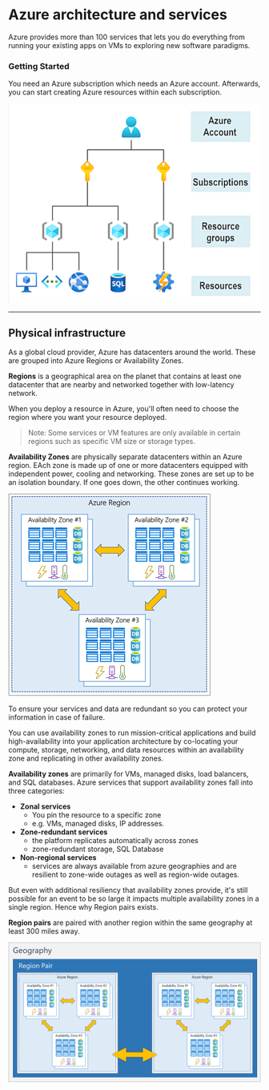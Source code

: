 # Azure architecture and services

Azure provides more than 100 services that lets you do everything from running your existing apps on VMs to exploring new software paradigms.

### Getting Started

You need an Azure subscription which needs an Azure account. Afterwards, you can start creating Azure resources within each subscription.

![a](.imgs/Azure-accounts.png)

---

## Physical infrastructure
As a global cloud provider, Azure has datacenters around the world. These are grouped into Azure Regions or Availability Zones.

**Regions** is a geographical area on the planet that contains at least one datacenter that are nearby and networked together with low-latency network.

When you deploy a resource in Azure, you'll often need to choose the region where you want your resource deployed.

> Note: Some services or VM features are only available in certain regions such as specific VM size or storage types. 

**Availability Zones** are physically separate datacenters within an Azure region. EAch zone is made up of one or more datacenters equipped with independent power, cooling and networking. These zones are set up to be an isolation boundary. If one goes down, the other continues working. 

![](.imgs/Azure-Regions.png)

To ensure your services and data are redundant so you can protect your information in case of failure. 

You can use availability zones to run mission-critical applications and build high-availability into your application architecture by co-locating your compute, storage, networking, and data resources within an availability zone and replicating in other availability zones.

**Availability zones** are primarily for VMs, managed disks, load balancers, and SQL databases. Azure services that support availability zones fall into three categories:
- **Zonal services** 
    - You pin the resource to a specific zone
    - e.g. VMs, managed disks, IP addresses.
- **Zone-redundant services**
    - the platform replicates automatically across zones
    - zone-redundant storage, SQL Database
- **Non-regional services**
    - services are always available from azure geographies and are resilient to zone-wide outages as well as region-wide outages.

But even with additional resiliency that availability zones provide, it's still possible for an event to be so large it impacts multiple availability zones in a single region. Hence why Region pairs exists.

**Region pairs** are paired with another region within the same geography at least 300 miles away. 

![](.imgs/Azure-Region-Pairs.png)